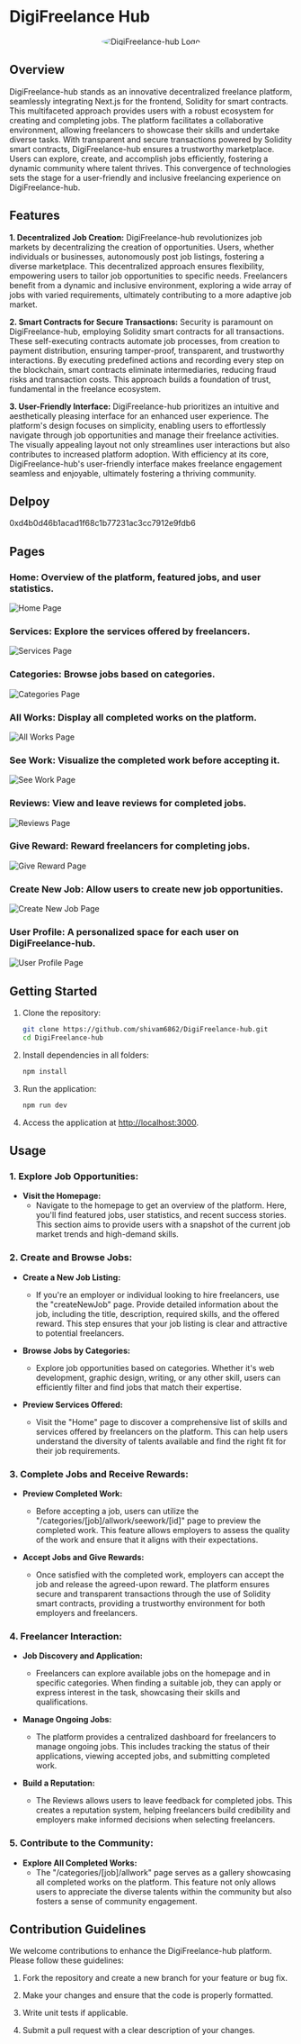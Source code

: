 # DigiFreelance Hub

<div align="center">
  <img src="./image/logo.png" alt="DigiFreelance-hub Logo" style="border-radius: 50%;">
</div>

## Overview

DigiFreelance-hub stands as an innovative decentralized freelance platform, seamlessly integrating Next.js for the frontend, Solidity for smart contracts. This multifaceted approach provides users with a robust ecosystem for creating and completing jobs. The platform facilitates a collaborative environment, allowing freelancers to showcase their skills and undertake diverse tasks. With transparent and secure transactions powered by Solidity smart contracts, DigiFreelance-hub ensures a trustworthy marketplace. Users can explore, create, and accomplish jobs efficiently, fostering a dynamic community where talent thrives. This convergence of technologies sets the stage for a user-friendly and inclusive freelancing experience on DigiFreelance-hub.

## Features

**1. Decentralized Job Creation:**
DigiFreelance-hub revolutionizes job markets by decentralizing the creation of opportunities. Users, whether individuals or businesses, autonomously post job listings, fostering a diverse marketplace. This decentralized approach ensures flexibility, empowering users to tailor job opportunities to specific needs. Freelancers benefit from a dynamic and inclusive environment, exploring a wide array of jobs with varied requirements, ultimately contributing to a more adaptive job market.

**2. Smart Contracts for Secure Transactions:**
Security is paramount on DigiFreelance-hub, employing Solidity smart contracts for all transactions. These self-executing contracts automate job processes, from creation to payment distribution, ensuring tamper-proof, transparent, and trustworthy interactions. By executing predefined actions and recording every step on the blockchain, smart contracts eliminate intermediaries, reducing fraud risks and transaction costs. This approach builds a foundation of trust, fundamental in the freelance ecosystem.

**3. User-Friendly Interface:**
DigiFreelance-hub prioritizes an intuitive and aesthetically pleasing interface for an enhanced user experience. The platform's design focuses on simplicity, enabling users to effortlessly navigate through job opportunities and manage their freelance activities. The visually appealing layout not only streamlines user interactions but also contributes to increased platform adoption. With efficiency at its core, DigiFreelance-hub's user-friendly interface makes freelance engagement seamless and enjoyable, ultimately fostering a thriving community.

## Delpoy

0xd4b0d46b1acad1f68c1b77231ac3cc7912e9fdb6

## Pages

### **Home:** Overview of the platform, featured jobs, and user statistics.

![Home Page](/image/home.png)

### **Services:** Explore the services offered by freelancers.

![Services Page](/image/services.png)

### **Categories:** Browse jobs based on categories.

![Categories Page](/image/categories.png)

### **All Works:** Display all completed works on the platform.

![All Works Page](/image/all-works.png)

### **See Work:** Visualize the completed work before accepting it.

![See Work Page](/image/seework.png)

### **Reviews:** View and leave reviews for completed jobs.

![Reviews Page](/image/reviews.png)

### **Give Reward:** Reward freelancers for completing jobs.

![Give Reward Page](/image/give-reward.png)

### **Create New Job:** Allow users to create new job opportunities.

![Create New Job Page](/image/createNewJob.png)

### **User Profile:** A personalized space for each user on DigiFreelance-hub.

![User Profile Page](/image/profile.png)

## Getting Started

1. Clone the repository:

   ```bash
   git clone https://github.com/shivam6862/DigiFreelance-hub.git
   cd DigiFreelance-hub
   ```

2. Install dependencies in all folders:

   ```bash
   npm install
   ```

3. Run the application:

   ```bash
   npm run dev
   ```

4. Access the application at [http://localhost:3000](http://localhost:3000).

## Usage

### 1. **Explore Job Opportunities:**

- **Visit the Homepage:**
  - Navigate to the homepage to get an overview of the platform. Here, you'll find featured jobs, user statistics, and recent success stories. This section aims to provide users with a snapshot of the current job market trends and high-demand skills.

### 2. **Create and Browse Jobs:**

- **Create a New Job Listing:**

  - If you're an employer or individual looking to hire freelancers, use the "createNewJob" page. Provide detailed information about the job, including the title, description, required skills, and the offered reward. This step ensures that your job listing is clear and attractive to potential freelancers.

- **Browse Jobs by Categories:**

  - Explore job opportunities based on categories. Whether it's web development, graphic design, writing, or any other skill, users can efficiently filter and find jobs that match their expertise.

- **Preview Services Offered:**
  - Visit the "Home" page to discover a comprehensive list of skills and services offered by freelancers on the platform. This can help users understand the diversity of talents available and find the right fit for their job requirements.

### 3. **Complete Jobs and Receive Rewards:**

- **Preview Completed Work:**

  - Before accepting a job, users can utilize the "/categories/[job]/allwork/seework/[id]" page to preview the completed work. This feature allows employers to assess the quality of the work and ensure that it aligns with their expectations.

- **Accept Jobs and Give Rewards:**
  - Once satisfied with the completed work, employers can accept the job and release the agreed-upon reward. The platform ensures secure and transparent transactions through the use of Solidity smart contracts, providing a trustworthy environment for both employers and freelancers.

### 4. **Freelancer Interaction:**

- **Job Discovery and Application:**

  - Freelancers can explore available jobs on the homepage and in specific categories. When finding a suitable job, they can apply or express interest in the task, showcasing their skills and qualifications.

- **Manage Ongoing Jobs:**

  - The platform provides a centralized dashboard for freelancers to manage ongoing jobs. This includes tracking the status of their applications, viewing accepted jobs, and submitting completed work.

- **Build a Reputation:**
  - The Reviews allows users to leave feedback for completed jobs. This creates a reputation system, helping freelancers build credibility and employers make informed decisions when selecting freelancers.

### 5. **Contribute to the Community:**

- **Explore All Completed Works:**
  - The "/categories/[job]/allwork" page serves as a gallery showcasing all completed works on the platform. This feature not only allows users to appreciate the diverse talents within the community but also fosters a sense of community engagement.

## Contribution Guidelines

We welcome contributions to enhance the DigiFreelance-hub platform. Please follow these guidelines:

1. Fork the repository and create a new branch for your feature or bug fix.

2. Make your changes and ensure that the code is properly formatted.

3. Write unit tests if applicable.

4. Submit a pull request with a clear description of your changes.
